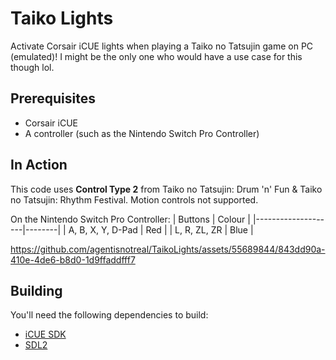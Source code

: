 # Taiko Lights

Activate Corsair iCUE lights when playing a Taiko no Tatsujin game on PC (emulated)! I might be the only one who would have a use case for this though lol.

## Prerequisites
- Corsair iCUE
- A controller (such as the Nintendo Switch Pro Controller)

## In Action
This code uses **Control Type 2** from Taiko no Tatsujin: Drum 'n' Fun & Taiko no Tatsujin: Rhythm Festival. Motion controls not supported.

On the Nintendo Switch Pro Controller:
| Buttons            | Colour |
|--------------------|--------|
| A, B, X, Y,  D-Pad | Red    |
| L, R, ZL, ZR       | Blue   |

https://github.com/agentisnotreal/TaikoLights/assets/55689844/843dd90a-410e-4de6-b8d0-1d9ffaddfff7

## Building
You'll need the following dependencies to build:
- [iCUE SDK](https://github.com/CorsairOfficial/cue-sdk)
- [SDL2](https://github.com/libsdl-org/SDL)


